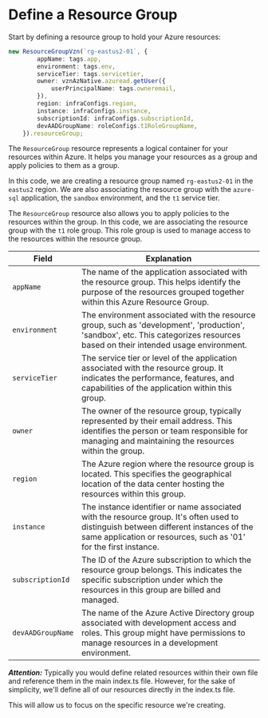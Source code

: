 # Define a Resource Group

Start by defining a resource group to hold your Azure resources:

```typescript
new ResourceGroupVzn(`rg-eastus2-01`, {
        appName: tags.app,
        environment: tags.env,
        serviceTier: tags.servicetier,
        owner: vznAzNative.azuread.getUser({
            userPrincipalName: tags.owneremail,
        }),
        region: infraConfigs.region,
        instance: infraConfigs.instance,
        subscriptionId: infraConfigs.subscriptionId,
        devAADGroupName: roleConfigs.t1RoleGroupName,
    }).resourceGroup;
```

The `ResourceGroup` resource represents a logical container for your resources within Azure. It helps you manage your resources as a group and apply policies to them as a group.

In this code, we are creating a resource group named `rg-eastus2-01` in the `eastus2` region. We are also associating the resource group with the `azure-sql` application, the `sandbox` environment, and the `t1` service tier.

The `ResourceGroup` resource also allows you to apply policies to the resources within the group. In this code, we are associating the resource group with the `t1` role group. This role group is used to manage access to the resources within the resource group.


| Field             | Explanation                                                                                                         |
|-------------------|---------------------------------------------------------------------------------------------------------------------|
| `appName`         | The name of the application associated with the resource group. This helps identify the purpose of the resources grouped together within this Azure Resource Group. |
| `environment`     | The environment associated with the resource group, such as 'development', 'production', 'sandbox', etc. This categorizes resources based on their intended usage environment. |
| `serviceTier`     | The service tier or level of the application associated with the resource group. It indicates the performance, features, and capabilities of the application within this group. |
| `owner`           | The owner of the resource group, typically represented by their email address. This identifies the person or team responsible for managing and maintaining the resources within the group. |
| `region`          | The Azure region where the resource group is located. This specifies the geographical location of the data center hosting the resources within this group. |
| `instance`        | The instance identifier or name associated with the resource group. It's often used to distinguish between different instances of the same application or resources, such as '01' for the first instance. |
| `subscriptionId`  | The ID of the Azure subscription to which the resource group belongs. This indicates the specific subscription under which the resources in this group are billed and managed. |
| `devAADGroupName` | The name of the Azure Active Directory group associated with development access and roles. This group might have permissions to manage resources in a development environment. |



***Attention:***
Typically you would define related resources within their own file and reference them in the main index.ts file. 
However, for the sake of simplicity, we'll define all of our resources directly in the index.ts file.

This will allow us to focus on the specific resource we're creating.
